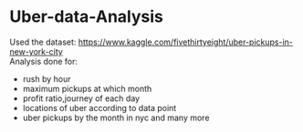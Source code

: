 # Uber-data-Analysis
Used the dataset: https://www.kaggle.com/fivethirtyeight/uber-pickups-in-new-york-city
<br>Analysis done for:
- rush by hour
- maximum pickups at which month
- profit ratio,journey of each day
- locations of uber according to data point
- uber pickups by the month in nyc and many more
